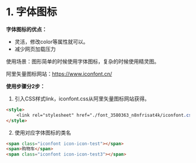 # 1. 字体图标

**字体图标的优点：**

- 灵活，修改color等属性就可以。
- 减少网页加载压力

使用场景：图形简单的时候使用字体图标，复杂的时候使用精灵图。

阿里矢量图标网站：https://www.iconfont.cn/

**使用步骤分2步：**

1. 引入CSS样式link，iconfont.css从阿里矢量图标网站获得。

```html
<style>
	<link rel="stylesheet" href="./font_3580363_n8nfrisat4k/iconfont.css">
</style>
```



2. 使用对应字体图标的类名

```html
<span class="iconfont icon-icon-test"></span>
<span>购物车</span>
<span class="iconfont icon-icon-test3"></span>
```

